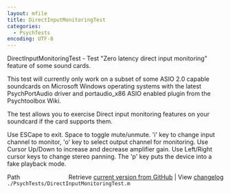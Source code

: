 ```yaml
---
layout: mfile
title: DirectInputMonitoringTest
categories:
  - PsychTests
encoding: UTF-8
---
```


DirectInputMonitoringTest - Test "Zero latency direct input monitoring" feature of some sound cards.

This test will currently only work on a subset of some ASIO 2.0 capable
soundcards on Microsoft Windows operating systems with the latest
PsychPortAudio driver and portaudio\_x86 ASIO enabled plugin from the
Psychtoolbox Wiki.

The test allows you to exercise Direct input monitoring features on your
soundcard if the card supports them.

Use ESCape to exit. Space to toggle mute/unmute. 'i' key to change input
channel to monitor, 'o' key to select output channel for monitoring. Use
Cursor Up/Down to increase and decrease amplifier gain. Use Left/Right
cursor keys to change stereo panning. The 'p' key puts the device into a
fake playback mode.



<div class="code_header" style="text-align:right;">
  <span style="float:left;">Path&nbsp;&nbsp;</span> <span class="counter">Retrieve <a href=
  "https://raw.github.com/Psychtoolbox-3/Psychtoolbox-3/beta/./PsychTests/DirectInputMonitoringTest.m">current version from GitHub</a> | View <a href=
  "https://github.com/Psychtoolbox-3/Psychtoolbox-3/commits/beta/./PsychTests/DirectInputMonitoringTest.m">changelog</a></span>
</div>
<div class="code">
  <code>./PsychTests/DirectInputMonitoringTest.m</code>
</div>
